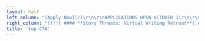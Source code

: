 ```yaml
---
layout: half
left_column: "[Apply Now](/)\r\n\r\nAPPLICATIONS OPEN OCTOBER 1\r\n\r\n[Terms](/){.button}"
right_column: "!!!!! #### **Story Threads: Virtual Writing Retreat**{.center}\r\n!!!!! ##### **February 4-7, 2021**{.center}\r\n!!!!! Application window opens: October 1, 2020\r\n!!!!! \r\n!!!!! Application window closes: November 1, 2020\r\n!!!!! \r\n!!!!! Chosen participants are notified: November 16, 2020\r\n!!!!! \r\n!!!!! Deposit due: December 1, 2020\r\n!!!!! \r\n!!!!! Final payment due: January 15, 2021\r\n!!!!! \r\n!!!!! First ten pages due: January 20, 2021\r\n!!!!! \r\n!!!!! **Editors**\r\n!!!!! \r\n!!!!! Jeni Chappelle </br>\r\n!!!!! Tiffany Grimes</br>\r\n!!!!! Carly Hayward</br>\r\n!!!!! \r\n!!!!! **Cost: $895**\r\n"
title: 'top CTA'
---
```



